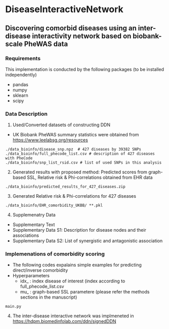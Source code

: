 # DiseaseInteractiveNetwork

## Discovering comorbid diseases using an inter-disease interactivity network based on biobank-scale PheWAS data

### Requirements
This implementation is conducted by the following packages (to be installed independently)
  * pandas
  * numpy
  * sklearn
  * scipy

### Data Description
1. Used/Converted datasets of constructing DDN
  * UK Biobank PheWAS summary statistics were obtained from https://www.leelabsg.org/resources
```  
./data_bioinfo/disease_snp.npz  # 427 diseases by 39382 SNPs
./data_bioinfo/full_phecode_list.csv # description of 427 diseases with PheCode
./data_bioinfo/snp_list_rsid.csv # list of used SNPs in this analysis
```

2. Generated results with proposed method: Predicted scores from graph-based SSL, Relative risk & Phi-correlations obtained from EHR data
```
./data_bioinfo/predicted_results_for_427_diseases.zip 
```

3. Generated Relative risk & Phi-correlations for 427 diseases
```
./data_bioinfo/EHR_comorbidity_UKBB/ **.pkl 
```

4. Supplemenatry Data
  * Supplementary Text
  * Supplementary Data S1: Description for disease nodes and their associations
  * Supplementary Data S2: List of synergistic and antagonistic association


### Implemenations of comorbidity scoring
* The following codes expalains simple examples for predicting direct/inverse comorbidity
* Hyperparameters
  - idx_ : index disease of interest (index according to full_phecode_list.csv
  - mu_ : graph-based SSL parametere (please refer the methods sections in the manuscript)
```
main.py 
```

4. The inter-disease interactive network was implmeneted in https://hdpm.biomedinfolab.com/ddn/signedDDN
